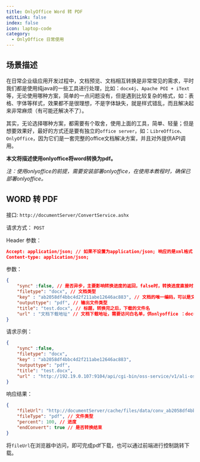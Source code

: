 ```yaml
---
title: OnlyOffice Word 转 PDF
editLink: false
index: false
icon: laptop-code
category:
  - OnlyOffice 日常使用
---
```


## 场景描述

在日常企业级应用开发过程中，文档预览、文档相互转换是非常常见的需求，平时我们都是使用纯java的一些工具进行处理，比如：`docx4j`、`Apache POI + iText`等，无论使用哪种方案，简单的一点问题没有，但是遇到比较复杂的格式，如：表格、字体等样式，效果都不是很理想，不是字体缺失，就是样式错乱，而且解决起来非常麻烦（有可能还解决不了）。

其实，无论选择哪种方案，都需要有个取舍，使用上面的工具，简单、轻量；但是想要效果好，最好的方式还是要有独立的`office server`，如：`LibreOffice`、`OnlyOffice`，因为它们是一套完整的office文档解决方案，并且对外提供API调用。

**本文将描述使用onlyoffice将word转换为pdf。**

*注：使用onlyoffice的前提，需要安装部署onlyoffice，在使用本教程时，确保已部署onlyoffice。*

## WORD 转 PDF

接口: `http://documentServer/ConvertService.ashx`

请求方式： `POST`

Header 参数：

```json
Accept: application/json; // 如果不设置为application/json; 响应的是xml格式
Content-type: application/json;
```

参数：

```json
{
    "sync" :false, // 是否异步，主要影响转换进度的返回，false时，转换进度直接时100
    "filetype": "docx", // 文档类型
    "key" : "ab2058df4bbc4d2f211abe12646ac883", // 文档的唯一编码，可以是文档的md5，也可以是一个唯一随机串
    "outputtype": "pdf", // 输出文件类型
    "title": "test.docx", // 标题，转换完之后，下载的文件名
    "url" : "文档下载地址" // 文档下载地址，需要访问白名单，供onlyoffice ：documentServer 进行访问下载
}
```

请求示例：

```json
{
    "sync" :false, 
    "filetype": "docx",
    "key" : "ab2058df4bbc4d2f211abe12646ac883",
    "outputtype": "pdf",
    "title": "test.docx",
    "url" : "http://192.19.0.107:9104/api/cgi-bin/oss-service/v1/ali-oss/download/1654f65941404973a280f074b63b8e4b.docx"
}
```

响应结果：

```json
{
    "fileUrl": "http://documentServer/cache/files/data/conv_ab2058df4bbc4d2f211abe12646ac883_513/output.pdf/test.pdf?md5=6gLrsbSrQb3GjKlx652lgA&expires=1742460434&shardkey=1742284077136&filename=test.pdf", // pdf下载地址
    "fileType": "pdf", // 文件类型
    "percent": 100, // 进度
    "endConvert": true // 是否转换结束
}
```

将`fileUrl`在浏览器中访问，即可完成pdf下载，也可以通过前端进行控制跳转下载。